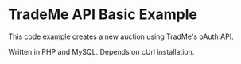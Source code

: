 TradeMe API Basic Example
=================

This code example creates a new auction using TradMe's oAuth API.

Written in PHP and MySQL. Depends on cUrl installation.
